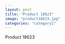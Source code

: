 ```yaml
---
layout: post
title: "Product 18623"
image: "product18623.jpg"
categories: "category1"
---
```

Product 18623
